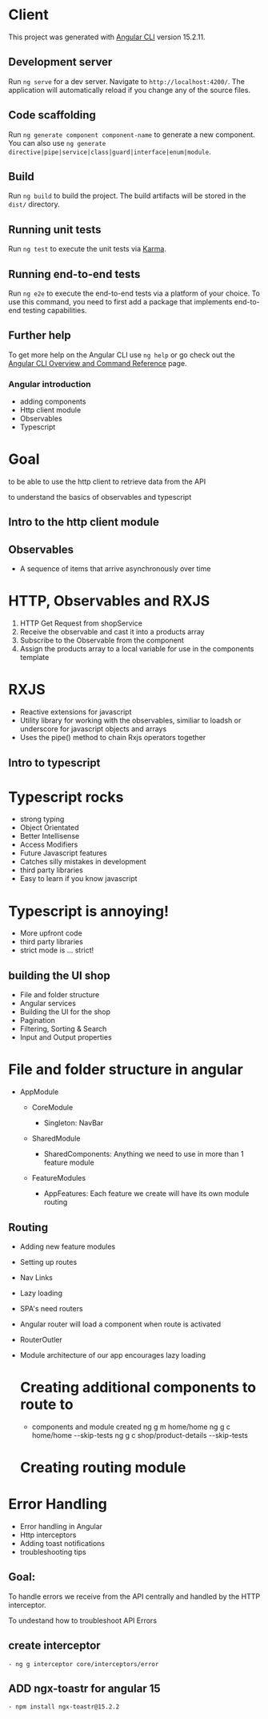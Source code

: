 # Client

This project was generated with [Angular CLI](https://github.com/angular/angular-cli) version 15.2.11.

## Development server

Run `ng serve` for a dev server. Navigate to `http://localhost:4200/`. The application will automatically reload if you change any of the source files.

## Code scaffolding

Run `ng generate component component-name` to generate a new component. You can also use `ng generate directive|pipe|service|class|guard|interface|enum|module`.

## Build

Run `ng build` to build the project. The build artifacts will be stored in the `dist/` directory.

## Running unit tests

Run `ng test` to execute the unit tests via [Karma](https://karma-runner.github.io).

## Running end-to-end tests

Run `ng e2e` to execute the end-to-end tests via a platform of your choice. To use this command, you need to first add a package that implements end-to-end testing capabilities.

## Further help

To get more help on the Angular CLI use `ng help` or go check out the [Angular CLI Overview and Command Reference](https://angular.io/cli) page.


### Angular introduction
 - adding components 
 - Http client module
 - Observables
 - Typescript

 # Goal

 to be able to use the http client to retrieve data from the API

 to understand the basics of observables and typescript

## Intro to the http client module


## Observables
 - A sequence of items that arrive asynchronously over time
# HTTP, Observables and RXJS
 1. HTTP Get Request from shopService
 2. Receive the observable and cast it into a products array
 3. Subscribe to the Observable from the component 
 4. Assign the products array to a local variable for use in the components template

# RXJS
 - Reactive extensions for javascript
 - Utility library for working with the observables, similiar to loadsh or underscore for javascript objects and arrays
 - Uses the pipe() method to chain Rxjs operators together

## Intro to typescript 
 # Typescript rocks
  - strong typing 
  - Object Orientated
  - Better Intellisense
  - Access Modifiers
  - Future Javascript features
  - Catches silly mistakes in development
  - third party libraries
  - Easy to learn if you know javascript

 # Typescript is annoying! 
  - More upfront code
  - third party libraries
  - strict mode is ... strict!

  ## building the UI shop 
   - File and folder structure 
   - Angular services
   - Building the UI for the shop
   - Pagination 
   - Filtering, Sorting & Search 
   - Input and Output properties

  # File and folder structure in angular

  - AppModule
    - CoreModule 
      - Singleton: NavBar
      
    - SharedModule
      - SharedComponents: Anything we need to use in more than 1 feature module

    - FeatureModules
      - AppFeatures: Each feature we create will have its own module routing

## Routing

 - Adding new feature modules
 - Setting up routes
 - Nav Links
 - Lazy loading 

 - SPA's need routers
 - Angular router will load a component when route is activated
 - RouterOutler
 - Module architecture of our app encourages lazy loading

    # Creating additional components to route to
      - components and module created 
        ng g m home/home
        ng g c home/home --skip-tests
        ng g c shop/product-details --skip-tests
    
    # Creating routing module
 
# Error Handling

  - Error handling in Angular
  - Http interceptors
  - Adding toast notifications
  - troubleshooting tips

  ## Goal:
   To handle errors we receive from the API centrally and handled by the HTTP interceptor.

   To undestand how to troubleshoot API Errors

  ## create interceptor 
    - ng g interceptor core/interceptors/error

  ## ADD ngx-toastr for angular 15
    - npm install ngx-toastr@15.2.2
    
